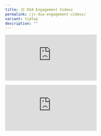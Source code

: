 ```yaml
---
title: JC DSA Engagement Videos
permalink: /jc-dsa-engagement-videos/
variant: tiptap
description: ""
---
```

<div class="iframe-wrapper">
<iframe allowfullscreen="true" frameborder="0" src="https://www.youtube.com/embed/NDlDcmXdEVU?rel=0&amp;modestbranding=1&amp;autohide=1"></iframe>
</div>
<p></p>
<p></p>
<p></p>
<div class="iframe-wrapper">
<iframe allowfullscreen="true" frameborder="0" src="https://www.youtube.com/embed/k4qQriWA52I?rel=0&amp;modestbranding=1&amp;autohide=1"></iframe>
</div>
<p></p>
